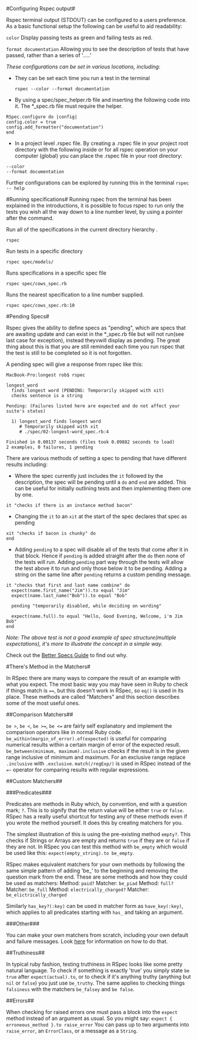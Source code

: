 #Configuring Rspec output#

Rspec terminal output (STDOUT) can be configured to a users preference. As a basic functional setup the following can be useful to aid readability:

`color` Display passing tests as green and failing tests as red.

`format documentation` Allowing you to see the description of tests that have passed, rather than a series of  '.....'

*These configurations can be set in various locations, including:*

 - They can be set each time you run a test in the terminal

    `rspec --color --format documentation`

 - By using a spec/spec_helper.rb file and inserting the following code into it. The *_spec.rb file must require the helper.
```
RSpec.configure do |config|
config.color = true
config.add_formatter("documentation")
end
```
 - In a project level .rspec file. By creating a .rspec file in your project root directory with the following inside or for all rspec operation on your computer (global) you can place the .rspec file in your root directory:
```
--color
--format documentation
```

Further configurations can be explored by running this in the terminal
    `rspec -- help`

#Running specifications#
Running rspec from the terminal has been explained in the introductions, it is possible to focus rspec to run only the tests you wish all the way down to a line number level, by using a pointer after the command.


Run all of the specifications in the current directory hierarchy .

`rspec`

Run tests in a specific directory

`rspec spec/models/`

Runs specifications in a specific spec file

`rspec spec/cows_spec.rb`

Runs the nearest specification to a line number supplied.

`rspec spec/cows_spec.rb:10`

#Pending Specs#

Rspec gives the ability to define specs as "pending", which are specs that are awaiting update and can exist in the *_spec.rb file but will not run(see last case for exception), instead theyvwill display as pending. The great thing about this is that you are still reminded each time you run rspec that the test is still to be completed so it is not forgotten.

A pending spec will give a response from rspec like this:

```
MacBook-Pro:longest rob$ rspec

longest_word
  finds longest word (PENDING: Temporarily skipped with xit)
  checks sentence is a string

Pending: (Failures listed here are expected and do not affect your suite's status)

  1) longest_word finds longest word
     # Temporarily skipped with xit
     # ./spec/02-longest-word_spec.rb:4

Finished in 0.00137 seconds (files took 0.09882 seconds to load)
2 examples, 0 failures, 1 pending
```


There are various methods of setting a spec to pending that have different results including:

- Where the spec currently just includes the `it` followed by the description, the spec will be pending until a `do` and `end` are added. This can be useful for initially outlining tests and then implementing them one by one.
```
it "checks if there is an instance method bacon"
```

- Changing the `it` to an `xit` at the start of the spec declares that spec as pending
```
xit "checks if bacon is chunky" do
end
```
- Adding `pending` to a spec will disable all of the tests that come after it in that block. Hence if `pending` is added straight after the `do` then none of the tests will run. Adding `pending` part way through the tests will allow the test above it to run and only those below it to be pending.
Adding a string on the same line after `pending` returns a custom pending message.
```
it "checks that first and last name combine" do
  expect(name.first_name("Jim")).to equal "Jim"
  expect(name.last_name("Bob")).to equal "Bob"

  pending "temporarily disabled, while deciding on wording"

  expect(name.full).to equal "Hello, Good Evening, Welcome, i'm Jim Bob"
end
```

*Note: The above test is not a good example of spec structure(multiple expectations), it's more to illustrate the concept in a simple way.*

Check out the [Better Specs Guide](http://betterspecs.org/) to find out why.


#There's Method in the Matchers#

In RSpec there are many ways to compare the result of an example with what you expect. The most basic way you may have seen in Ruby to check if things match is `==`, but this doesn't work in RSpec, so `eq()` is used in its place. These methods are called "Matchers" and this section describes some of the most useful ones.

##Comparison Matchers##

`be >`, `be <`, `be >=`, `be <=` are fairly self explanatory and implement the comparison operators like in normal Ruby code.
`be_within(margin_of_error).of(expected)` is useful for comparing numerical results within a certain margin of error of the expected result.
`be_between(minimum, maximum).inclusive` checks if the result is in the given range inclusive of minimum and maximum. For an exclusive range replace `.inclusive` with `.exclusive`.
`match(/regExp/)` is used in RSpec instead of the `=~` operator for comparing results with regular expressions.

##Custom Matchers##

###Predicates###

Predicates are methods in Ruby which, by convention, end with a question mark; `?`. This is to signify that the return value will be either `true` or `false`. RSpec has a really useful shortcut for testing any of these methods even if you wrote the method yourself. It does this by creating matchers for you.

The simplest illustration of this is using the pre-existing method `empty?`. This checks if Strings or Arrays are empty and returns `true` if they are or `false` if they are not. In RSpec you can test this method with `be_empty` which would be used like this: `expect(empty_string).to be_empty`.

RSpec makes equivalent matchers  for your own methods by following the same simple pattern of adding 'be_' to the beginning and removing the question mark from the end. These are some methods and how they could be used as matchers:
Method: `paid?` Matcher: `be_piad`
Method: `full?` Matcher: `be_full`
Method: `electrically_charged?` Matcher: `be_elictrically_charged`

Similarly `has_key?(:key)` can be used in matcher form as `have_key(:key)`, which applies to all predicates starting with `has_` and taking an argument.

###Other###

You can make your own matchers from scratch, including your own default and failure messages. Look [here](https://www.relishapp.com/rspec/rspec-expectations/v/2-4/docs/custom-matchers/define-matcher) for information on how to do that.

##Truthiness##

In typical ruby fashion, testing truthiness in RSpec looks like some pretty natural language. To check if something is exactly 'true' you simply state `be true` after `expect(actual).to`, or to check if it's anything truthy (anything but `nil` or `false`) you just use `be_truthy`. The same applies to checking things `falsiness` with the matchers `be_falsey` and `be false`.

##Errors##

When checking for raised errors one must pass a block into the `expect` method instead of an argument as usual. So you might say:
`expect { erroneous_method }.to raise_error`
You can pass up to two arguments into `raise_error`, an `ErrorClass`, or a message as a `String`.
